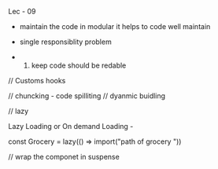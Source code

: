 Lec - 09

- maintain the code in modular it helps to code well maintain

- single responsiblity problem
-  1. keep code should be redable 


// Customs hooks



// chuncking - code spilliting
// dyanmic buidling

// lazy

Lazy Loading or On demand Loading - 

const Grocery = lazy(() => import("path of grocery "))


// wrap the componet in suspense




